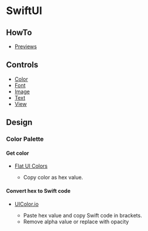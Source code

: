 # SwiftUI

## HowTo
*   [Previews](HowTo/Previews/README.md)

## Controls
*   [Color](Controls/Color/README.md)
*   [Font](Controls/Font/README.md)
*   [Image](Controls/Image/README.md)
*   [Text](Controls/Text/README.md)
*   [View](Controls/View/README.md)

## Design
### Color Palette
#### Get color
*   [Flat UI Colors](https://flatuicolors.com)

    *   Copy color as hex value.
    
#### Convert hex to Swift code
*   [UIColor.io](https://www.uicolor.io)
    
    *   Paste hex value and copy Swift code in brackets.
    *   Remove alpha value or replace with opacity   
